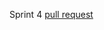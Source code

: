 Sprint 4 [pull request](https://github.com/alexey-ryabkov/middle.messenger.praktikum.yandex/pull/11)
